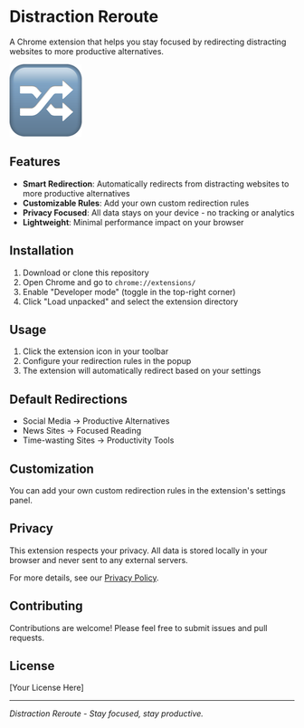 # Distraction Reroute

A Chrome extension that helps you stay focused by redirecting distracting websites to more productive alternatives.

![Extension Icon](icon128.png)

## Features

- **Smart Redirection**: Automatically redirects from distracting websites to more productive alternatives
- **Customizable Rules**: Add your own custom redirection rules
- **Privacy Focused**: All data stays on your device - no tracking or analytics
- **Lightweight**: Minimal performance impact on your browser

## Installation

1. Download or clone this repository
2. Open Chrome and go to `chrome://extensions/`
3. Enable "Developer mode" (toggle in the top-right corner)
4. Click "Load unpacked" and select the extension directory

## Usage

1. Click the extension icon in your toolbar
2. Configure your redirection rules in the popup
3. The extension will automatically redirect based on your settings

## Default Redirections

- Social Media → Productive Alternatives
- News Sites → Focused Reading
- Time-wasting Sites → Productivity Tools

## Customization

You can add your own custom redirection rules in the extension's settings panel.

## Privacy

This extension respects your privacy. All data is stored locally in your browser and never sent to any external servers.

For more details, see our [Privacy Policy](PRIVACY.md).

## Contributing

Contributions are welcome! Please feel free to submit issues and pull requests.

## License

[Your License Here]

---

*Distraction Reroute - Stay focused, stay productive.*
